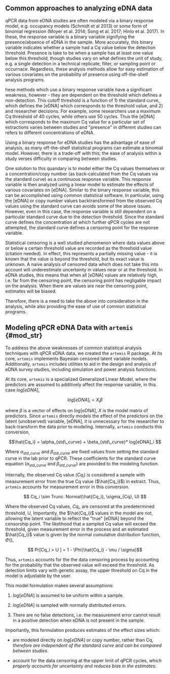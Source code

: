 ## Common approaches to analyzing eDNA data 

<!-- @Von - please insert these citations into the bib file and replace refs here -->

qPCR data from eDNA studies are often modeled via a binary response
model, e.g. occupancy models (Schmidt et al 2013) or some form of
binomial regression (Moyer et al. 2014; Song et al. 2017; Hinlo et
al. 2017). In these, the response variable is a binary variable
signifying the presence/absence of eDNA in the sample. More
accurately, this binary variable indicates whether a sample had a Cq
value below the detection threshold. Presence is take to be when a
sample has at least one value below this threshold, though studies
vary on what defines the unit of study, e.g. a single detection in a
technical replicate, filter, or sampling point or
occurnace. Regardless, these analysis methods allow for easy
estimation of various covariates on the probability of presence using
off-the-shelf analysis programs.

hese methods which use a binary response variable have a significant
weakness, however - they are dependent on the threshold which defines
a non-detection. This cutoff threshold is a
function of 1) the standard curve, which defines the [eDNA] which
corresponds to the threshold value, and 2) and researcher
decisions. For example, some researchers use a maximum Cq threshold of
40 cycles, while others use 50 cycles. Thus the [eDNA] which
corresponds to the maximum Cq value for a particular set of
extractions varies between studies and "presence" in different studies
can refers to different concentrations of eDNA.

Using a binary response for eDNA studies has the advantage of ease of
analysis, as many off-the-shelf statistical programs can estimate a
binomial model. However, there is a trade-off with this; the ease of analysis
within a study verses difficulty in comparing between studies.

One solution to this quandary is to model either the Cq values
themselves or a concentration/copy number (as back-calculated from the
Cq values via the standard curve) as a continuous response variable.
This response variable is then analyzed using a linear model to
estimate the effects of various covariates on [eDNA].  Similar to the
binary response variable, this can be accomplished using common
statistical software. In particular, using the [eDNA] or copy number
values backtransformed from the observed Cq values using the standard
curve can avoids some of the above issues. However, even in this case,
the response variable is still dependent on a particular standard
curve due to the detection threshold. Since the standard curve defines
the concentration at which further qPCR cycles are not attempted, the
standard curve defines a censoring point for the response variable.

Statistical censoring is a well studied phenomenon where data values
above or below a certain threshold value are recorded as the threshold
value (citation needed). In effect, this represents a partially missing value - it is
known that the value is beyond the threshold, but its exact value is
unknown. A naive analysis of censored data which does not take this
into account will underestimate uncertainty in values near or at the
threshold. In eDNA studies, this means that when all [eDNA] values are
relatively high, i.e. far from the censoring point, the censoring
point has negligable impact on the analysis. When there are values are near the
censoring point, estimates will be biased. 

Therefore, there is a need to take the above into consideration in the
analysis, while also providing the ease of use of common statistical
programs. 

## Modeling qPCR eDNA Data with `artemis` {#mod_str}

To address the above weaknesses of common statistical analysis
techniques with qPCR eDNA data, we created the `artemis` R package. At
its core, `artemis` implements Bayesian censored latent variable
models. Additionally, `artemis` includes utilities to aid in the
design and analysis of eDNA survey studies, including simulation and
power analysis functions.

 <!-- probably cut this
 
  3. The potential sources of measurement error in the extraction and 
     qPCR processes are difficult to separate and quantify. For
     example, Cq values produced by qPCR become more variable at the
     threshold of detection, i.e. as the number of eDNA molecules
     available for amplification approaches zero.  This source of
     variability in the response is different from that produced by
     error introduced in the pipetting process, but they have the same
     effect on Cq (namely, increasing variability).
-->

At its core, `artemis` is a specialized Generalized Linear
Model, where the predictors are assumed to additively affect the
response variable, in this case $log[eDNA]$, 

$$ log[eDNA]_{i} = X_{i} \beta $$ 

where $\beta$ is a vector of effects on $log[eDNA]$, $X$ is the model
matrix of predictors.
Since `artemis` directly models the
effect of the predictors on the latent (unobserved) variable, [eDNA], it is unnecessary for the researcher to
back-transform the data prior to modeling. Internally, `artemis`
conducts this conversion, 

$$\hat{Cq_i} = \alpha_{std\_curve} + \beta_{std\_curve}* log[eDNA]_i  $$

Where $\alpha_{std\_curve}$ and $\beta_{std\_curve}$ are fixed values
from setting the standard curve in the lab prior to qPCR.  These
coefficients for the standard curve equation ($\alpha_{std\_curve}$
and $\beta_{std\_curve}$) are provided to the modeling function.

Internally, the observed Cq value ($Cq_i$) is considered a sample with
measurement error from the true Cq value ($\hat{Cq_i}$) in
extract. Thus, `artemis` accounts for measurement error in this
conversion. 

$$ Cq_i \sim Trunc. Normal(\hat{Cq_i}, \sigma_{Cq}, U) $$

Where the observed Cq values, $Cq_i$, are censored at the
predetermined threshold, U, Importantly, the $\hat{Cq_i}$ values in
the model are not, allowing the latent variable to reflect the "true"
[eDNA] beyond the censorship point. The likelihood that a sampled Cq
value will exceed the threshold, given measurement error in the
process and an estimated $\hat{Cq_i}$ value is given by the normal
cumulative distribution function, $\Phi()$,

$$ Pr[Cq_i > U ] = 1 - \Phi(\hat{Cq_i} - \mu / \sigma)$$

Thus, `artemis` accounts for the the data censoring process by
accounting for the probability that the observed value will exceed the
threshold. As detection limits vary with genetic assay, the upper
threshold on Cq in the model is adjustable by the user.

<!-- Not in current version

Lastly, there is an optional zero-inflated component in the model. From
multiple experiments, it was observed there can be near-zero
concentrations of eDNA even in situations where higher concentrations
were expected. This was attributed to filter failures. The expected
probability of this occuring is user-provided, and allows for "true"
zero observations
   -->

This model formulation makes several assumptions:
 
  1. $log[eDNA]$ is assumed to be uniform within a sample.
  
  2. $log[eDNA]$ is sampled with normally distributed errors.
  	
  3. There are no false detections, i.e. the measurement error cannot
    result in a positive detection when eDNA is not present in the
    sample. 

Importantly, this formulation produces estimates of the effect sizes
which:

  - are modeled directly on $log[eDNA]$ or copy number, rather than Cq, *therefore are independent
	of the standard curve and can be compared between studies*.
  
  - account for the data censoring at the upper limit of qPCR
    cycles, *which properly accounts for uncertainty and reduces bias in the estimates.*
	
	<!--
  - directly model the measurement error on qPCR extraction, *allowing
    quantification of the amount of uncertainty attributable to
    uncertainty in the effect sizes vs. lab procedure.*

In `artemis`, the model is specified using an R model formula, similar
to the `lm()` or `lmer()` functions. This model formula is used to
construct the model on $log[eDNA]$. The functions in `artemis`
generalize to any eDNA survey data containing Cq values associated
with a standard curve for the target species.

-->

